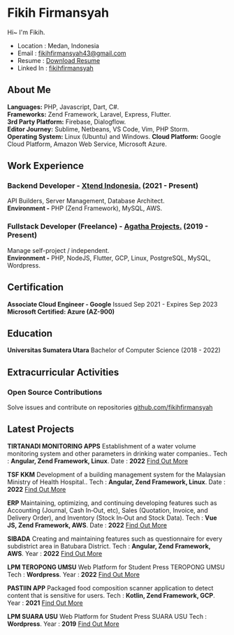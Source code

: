 # Fikih Firmansyah

Hi~
I'm Fikih.
-    Location : Medan, Indonesia
-   Email : [fikihfirmansyah43@gmail.com](mailto:fikihfirmansyah43@gmail.com "Mail to fikihfirmansyah43@gmail.com")
-   Resume : [Download Resume](https://drive.google.com/file/d/1UH-80e6tsRRZvN3s4ObS996GukAXHEez/view?usp=sharing "Download Resume in pdf")
-   Linked In : [fikihfirmansyah](https://www.linkedin.com/in/fikih-firmansyah/ "Linked In Fikih")

## About Me

**Languages:**  PHP, Javascript, Dart, C#.  
**Frameworks:**  Zend Framework, Laravel, Express, Flutter.  
**3rd Party Platform:**  Firebase, Dialogflow.  
**Editor Journey:** Sublime, Netbeans, VS Code, Vim, PHP Storm.  
**Operating System:**  Linux (Ubuntu) and Windows.
**Cloud Platform:**  Google Cloud Platform, Amazon Web Service, Microsoft Azure.

## Work Experience

### Backend Developer -  [Xtend Indonesia.](https://xtendindonesia.co.id/)  (2021 - Present)
API Builders, Server Management, Database Architect.  
**Environment -** PHP (Zend Framework), MySQL, AWS.

### Fullstack Developer  (Freelance) -  [Agatha Projects.](http://agatha.web.id/)  (2019 - Present)
Manage self-project / independent.  
**Environment -** PHP, NodeJS, Flutter, GCP, Linux, PostgreSQL, MySQL, Wordpress.

## Certification

**Associate Cloud Engineer - Google** Issued Sep 2021 - Expires Sep 2023
**Microsoft Certified: Azure (AZ-900)**

## Education

**Universitas Sumatera Utara** Bachelor of Computer Science  (2018 - 2022)

## Extracurricular Activities
### Open Source Contributions
Solve issues and contribute on repositories
[github.com/fikihfirmansyah](http://github.com/fikihfirmansyah)

## Latest Projects

**TIRTANADI MONITORING APPS** Establishment of a water volume monitoring system and other parameters in drinking water companies..
Tech : **Angular, Zend Framework, Linux**.
Date : **2022**
[Find Out More](https://tirtanadi.ibmsindo.net/)

**TSF KKM** Development of a building management system for the Malaysian Ministry of Health Hospital..
Tech : **Angular, Zend Framework, Linux**.
Date : **2022**
[Find Out More](https://tsf.xtend.my.id/)

**ERP** Maintaining, optimizing, and continuing developing features such as Accounting (Journal, Cash In‑Out, etc), Sales (Quotation, Invoice, and Delivery Order), and Inventory (Stock In‑Out and Stock Data).
Tech : **Vue JS, Zend Framework, AWS**.
Date : **2022**
[Find Out More](https://sibada.batubarakab.go.id/)

**SIBADA** Creating and maintaining features such as questionnaire for every subdistrict area in Batubara District.
Tech : **Angular, Zend Framework, AWS**.
Year : **2022**
[Find Out More](https://sibada.batubarakab.go.id/)

**LPM TEROPONG UMSU** Web Platform for Student Press TEROPONG UMSU
Tech : **Wordpress**.
Year : **2022**
[Find Out More](https://teropongdaily.com/)

**PASTIIN APP** Packaged food composition scanner application to detect content that is sensitive for users.
Tech : **Kotlin, Zend Framework, GCP**.
Year : **2021**
[Find Out More](https://play.google.com/store/apps/details?id=com.PIMNASMMXXI.mlkit/)

**LPM SUARA USU** Web Platform for Student Press SUARA USU
Tech : **Wordpress**.
Year : **2019**
[Find Out More](https://suarausu.or.id/)
